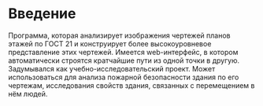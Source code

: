 # Введение

Программа, которая анализирует изображения чертежей планов этажей по
ГОСТ 21 и конструирует более высокоуровневое представление этих
чертежей. Имеется web-интерфейс, в котором автоматически строятся
кратчайшие пути из одной точки в другую. Задумывался как
учебно-исследовательский проект. Может использоваться для анализа
пожарной безопасности здания по его чертежам, исследования свойств
здания, связанных с перемещением в нём людей.

